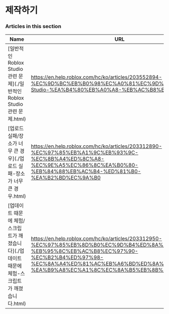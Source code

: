 # 제작하기  
### Articles in this section
Name|URL
-|-
[일반적인 Roblox Studio 관련 문제](./일반적인 Roblox Studio 관련 문제.html) |https://en.help.roblox.com/hc/ko/articles/203552894-%EC%9D%BC%EB%B0%98%EC%A0%81%EC%9D%B8-Roblox-Studio-%EA%B4%80%EB%A0%A8-%EB%AC%B8%EC%A0%9C
[업로드 실패/장소가 너무 큰 경우](./업로드 실패-장소가 너무 큰 경우.html) |https://en.help.roblox.com/hc/ko/articles/203312890-%EC%97%85%EB%A1%9C%EB%93%9C-%EC%8B%A4%ED%8C%A8-%EC%9E%A5%EC%86%8C%EA%B0%80-%EB%84%88%EB%AC%B4-%ED%81%B0-%EA%B2%BD%EC%9A%B0
[업데이트 때문에 체험/스크립트가 깨졌습니다](./업데이트 때문에 체험-스크립트가 깨졌습니다.html) |https://en.help.roblox.com/hc/ko/articles/203312950-%EC%97%85%EB%8D%B0%EC%9D%B4%ED%8A%B8-%EB%95%8C%EB%AC%B8%EC%97%90-%EC%B2%B4%ED%97%98-%EC%8A%A4%ED%81%AC%EB%A6%BD%ED%8A%B8%EA%B0%80-%EA%B9%A8%EC%A1%8C%EC%8A%B5%EB%8B%88%EB%8B%A4